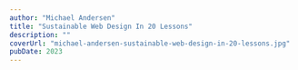 ```yaml
---
author: "Michael Andersen"
title: "Sustainable Web Design In 20 Lessons"
description: ""
coverUrl: "michael-andersen-sustainable-web-design-in-20-lessons.jpg"
pubDate: 2023
---
```

